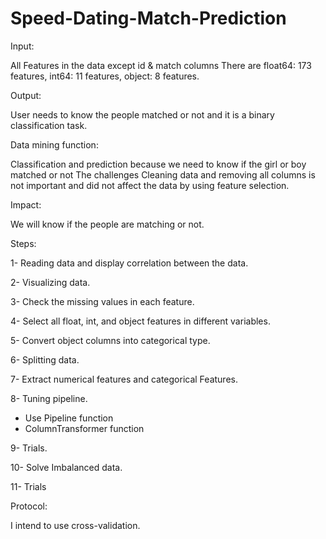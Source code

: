 # Speed-Dating-Match-Prediction
Input:

All Features in the data except id & match columns
There are float64: 173 features, int64: 11 features, object: 8 features.

Output:

User needs to know the people matched or not and it is a binary classification task.

Data mining function:

Classification and prediction because we need to know if the girl or boy matched or not
The challenges Cleaning data and removing all columns is not important and did not affect the data by using feature selection.

Impact:

We will know if the people are matching or not.

Steps:

1- Reading data and display correlation between the data.

2- Visualizing data.

3- Check the missing values in each feature.

4- Select all float, int, and object features in different variables.

5- Convert object columns into categorical type.

6- Splitting data.

7- Extract numerical features and categorical Features.

8- Tuning pipeline.

-    Use Pipeline function
-    ColumnTransformer function

9- Trials.

10- Solve Imbalanced data.

11- Trials

Protocol:

I intend to use cross-validation.
